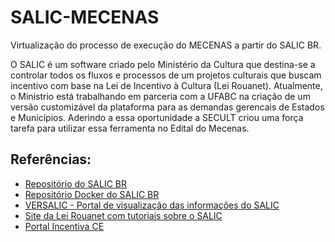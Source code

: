 # SALIC-MECENAS
Virtualização do processo de execução do MECENAS a partir do SALIC BR.

O SALIC é um software criado pelo Ministério da Cultura que destina-se a controlar todos os fluxos e processos de um projetos culturais que buscam incentivo com base na Lei de Incentivo à Cultura (Lei Rouanet). Atualmente, o Ministrio está trabalhando em parceria com a UFABC na criação de um versão customizável da plataforma para as demandas gerencais de Estados e Municípios. Aderindo a essa oportunidade a SECULT criou uma força tarefa para utilizar essa ferramenta no Edital do Mecenas.

## Referências:
- [Repositório do SALIC BR](https://github.com/culturagovbr/salic-br)
- [Repositório Docker do SALIC BR](https://github.com/culturagovbr/docker-salic-br)
- [VERSALIC - Portal de visualização das informações do SALIC](http://versalic.cultura.gov.br)
- [Site da Lei Rouanet com tutoriais sobre o SALIC](http://rouanet.cultura.gov.br/)
- [Portal Incentiva CE](http://rede.cultura.ce.gov.br/incentivaceara/)
